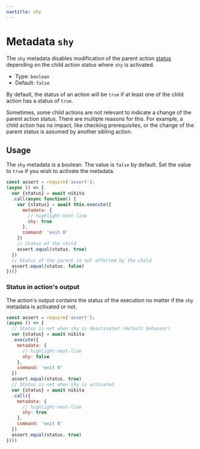 ```yaml
---
navtitle: shy
---
```


# Metadata `shy`

The `shy` metadata disables modification of the parent action [status](/current/usages/status/) depending on the child action status where `shy` is activated.

* Type: `boolean`
* Default: `false`

By default, the status of an action will be `true` if at least one of the child action has a status of `true`. 

Sometimes, some child actions are not relevant to indicate a change of the parent action status. There are multiple reasons for this. For example, a child action has no impact, like checking prerequisites, or the change of the parent status is assumed by another sibling action.

## Usage

The `shy` metadata is a boolean. The value is `false` by default. Set the value to `true` if you wish to activate the metadata.

```js
const assert = require('assert');
(async () => {
  var {status} = await nikita
  .call(async function() {
    var {status} = await this.execute({
      metadata: {
        // highlight-next-line
        shy: true
      },
      command: 'exit 0'
    })
    // Status of the child
    assert.equal(status, true)
  })
  // Status of the parent is not affected by the child
  assert.equal(status, false)
})()
```

### Status in action's output

The action's output contains the status of the execution no matter if the `shy` metadata is activated or not.

```js
const assert = require('assert');
(async () => {
  // Status is set when shy is deactivated (default behavior)
  var {status} = await nikita
  .execute({
    metadata: {
      // highlight-next-line
      shy: false
    },
    command: 'exit 0'
  })
  assert.equal(status, true)
  // Status is set when shy is activated
  var {status} = await nikita
  .call({
    metadata: {
      // highlight-next-line
      shy: true
    },
    command: 'exit 0'
  })
  assert.equal(status, true)
})()
```
